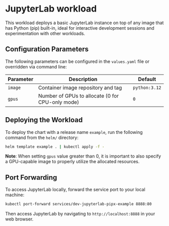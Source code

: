 # JupyterLab workload

This workload deploys a basic JupyterLab instance on top of any image that has Python (pip) built-in, ideal for interactive development sessions and experimentation with other workloads.

## Configuration Parameters

The following parameters can be configured in the `values.yaml` file or overridden via command line:

| Parameter | Description                                      | Default       |
|-----------|--------------------------------------------------|---------------|
| `image`   | Container image repository and tag               | `python:3.12` |
| `gpus`    | Number of GPUs to allocate (0 for CPU-only mode) | `0`           |

## Deploying the Workload

To deploy the chart with a release name `example`, run the following command from the `helm/` directory:

```bash
helm template example . | kubectl apply -f -
```

**Note**: When setting `gpus` value greater than 0, it is important to also specify a GPU-capable image to properly utilize the allocated resources.

## Port Forwarding

To access JupyterLab locally, forward the service port to your local machine:

```bash
kubectl port-forward services/dev-jupyterlab-pipx-example 8888:80
```

Then access JupyterLab by navigating to `http://localhost:8888` in your web browser.
